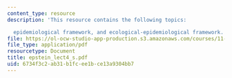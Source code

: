 ```yaml
---
content_type: resource
description: 'This resource contains the following topics:

  epidemiological framework, and ecological-epidemiological framework.'
file: https://ol-ocw-studio-app-production.s3.amazonaws.com/courses/11-941-disaster-vulnerability-and-resilience-spring-2005/6734f3c2ab31b1fcee1bce13a9304bb7_epstein_lect4_s.pdf
file_type: application/pdf
resourcetype: Document
title: epstein_lect4_s.pdf
uid: 6734f3c2-ab31-b1fc-ee1b-ce13a9304bb7
---
```

